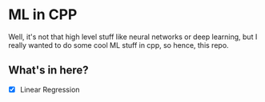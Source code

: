 # ML in CPP

Well, it's not that high level stuff like neural networks or deep learning, but I really wanted to do some
cool ML stuff in cpp, so hence, this repo.

## What's in here?

- [x] Linear Regression
